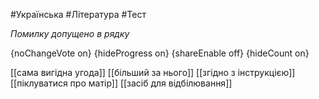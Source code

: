 #Українська #Література #Тест

*Помилку допущено в рядку*

{noChangeVote on}
{hideProgress on}
{shareEnable off}
{hideCount on}

[[сама вигідна угода]]
[[більший за нього]]
[[згідно з інструкцією]]
[[піклуватися про матір]]
[[засіб для відбілювання]]
